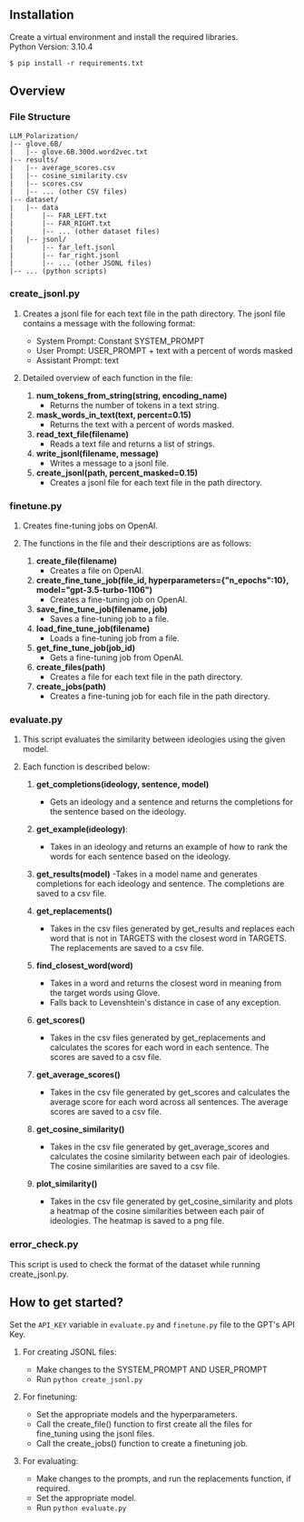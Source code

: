 ## Installation

Create a virtual environment and install the required libraries. \
Python Version: 3.10.4
```
$ pip install -r requirements.txt
```


## Overview

### File Structure
```
LLM_Polarization/
|-- glove.6B/
|   |-- glove.6B.300d.word2vec.txt
|-- results/
|   |-- average_scores.csv
|   |-- cosine_similarity.csv
|   |-- scores.csv
|   |-- ... (other CSV files)
|-- dataset/
|   |-- data
|       |-- FAR_LEFT.txt
|       |-- FAR_RIGHT.txt
|       |-- ... (other dataset files)
|   |-- jsonl/
|       |-- far_left.jsonl
|       |-- far_right.jsonl
|       |-- ... (other JSONL files)
|-- ... (python scripts)

```

### **create_jsonl.py**

1. Creates a jsonl file for each text file in the path directory. The jsonl file contains a message with the following format:
    - System Prompt: Constant SYSTEM_PROMPT
    - User Prompt: USER_PROMPT + text with a percent of words masked
    - Assistant Prompt: text

2. Detailed overview of each function in the file:
    1. **num_tokens_from_string(string, encoding_name)**
        - Returns the number of tokens in a text string.
    2. **mask_words_in_text(text, percent=0.15)**
        - Returns the text with a percent of words masked.
    3. **read_text_file(filename)**
        - Reads a text file and returns a list of strings.
    4. **write_jsonl(filename, message)**
        - Writes a message to a jsonl file.
    5. **create_jsonl(path, percent_masked=0.15)**
        - Creates a jsonl file for each text file in the path directory.
### **finetune.py**

1. Creates fine-tuning jobs on OpenAI.

2. The functions in the file and their descriptions are as follows:
    1. **create_file(filename)**
        - Creates a file on OpenAI.
    2. **create_fine_tune_job(file_id, hyperparameters={"n_epochs":10}, model="gpt-3.5-turbo-1106")**
        - Creates a fine-tuning job on OpenAI.
    3. **save_fine_tune_job(filename, job)**      
        - Saves a fine-tuning job to a file.
    4. **load_fine_tune_job(filename)**
        - Loads a fine-tuning job from a file.
    5. **get_fine_tune_job(job_id)**
        - Gets a fine-tuning job from OpenAI.
    6. **create_files(path)**
        - Creates a file for each text file in the path directory.
    7. **create_jobs(path)**
        - Creates a fine-tuning job for each file in the path directory.

### **evaluate.py**

1. This script evaluates the similarity between ideologies using the given model.

2. Each function is described below:
    1. **get_completions(ideology, sentence, model)**
        - Gets an ideology and a sentence and returns the completions for the sentence based on the ideology.
    2. **get_example(ideology)**: 
        - Takes in an ideology and returns an example of how to rank the words for each sentence based on the ideology.
    3. **get_results(model)**
        -Takes in a model name and generates completions for each ideology and sentence. The completions are saved to a csv file.
    4. **get_replacements()**
        - Takes in the csv files generated by get_results and replaces each word that is not in TARGETS with the closest word in TARGETS. The replacements are saved to a csv file.
    5. **find_closest_word(word)**
        - Takes in a word and returns the closest word in meaning from the target words using Glove. 
        - Falls back to Levenshtein's distance in case of any exception.

    6. **get_scores()** 
        - Takes in the csv files generated by get_replacements and calculates the scores for each word in each sentence. The scores are saved to a csv file.
    6. **get_average_scores()** 
        - Takes in the csv file generated by get_scores and calculates the average score for each word across all sentences. The average scores are saved to a csv file.
    7. **get_cosine_similarity()** 
        - Takes in the csv file generated by get_average_scores and calculates the cosine similarity between each pair of ideologies. The cosine similarities are saved to a csv file.
    8. **plot_similarity()** 
        - Takes in the csv file generated by get_cosine_similarity and plots a heatmap of the cosine similarities between each pair of ideologies. The heatmap is saved to a png file.

### **error_check.py**
This script is used to check the format of the dataset while running create_jsonl.py.



## How to get started?

Set the ```API_KEY``` variable in ```evaluate.py``` and ```finetune.py``` file to the GPT's API Key.

1. For creating JSONL files:
    - Make changes to the SYSTEM_PROMPT AND USER_PROMPT
    - Run ```python create_jsonl.py```

2. For finetuning: 

    - Set the appropriate models and the hyperparameters.
    - Call the create_file() function to first create all the files for fine_tuning using the jsonl files.
    - Call the create_jobs() function to create a finetuning job.

3. For evaluating: 
    - Make changes to the prompts, and run the replacements function, if required.
    - Set the appropriate model.
    - Run ```python evaluate.py```

